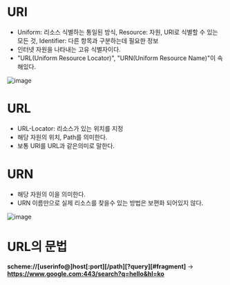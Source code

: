 __URI__
===================
- Uniform: 리소스 식별하는 통일된 방식, Resource: 자원, URI로 식별할 수 있는 모든 것, Identifier: 다른 항목과 구분하는데 필요한 정보
- 인터넷 자원을 나타내는 고유 식별자이다. 
- "URL(Uniform Resource Locator)", "URN(Uniform Resource Name)"이 속해있다.

![image](https://user-images.githubusercontent.com/96917871/154253657-d80b920c-b3fb-4949-8afd-4284959b5c6c.png)

__URL__
===================
- URL-Locator: 리소스가 있는 위치를 지정
- 해당 자원의 위치, Path를 의미한다.
- 보통 URI를 URL과 같은의미로 말한다.

__URN__
============
- 해당 자원의 이을 의미한다.
- URN 이름만으로 실제 리소스를 찾을수 있는 방법은 보편화 되어있지 않다.

![image](https://user-images.githubusercontent.com/96917871/154254458-950eb3dc-a50e-40fa-a1cd-7aa6aa790494.png)

__URL의 문법__
===================
__scheme://[userinfo@]host[:port][/path][?query][#fragment]__ -> __https://www.google.com:443/search?q=hello&hl=ko__

